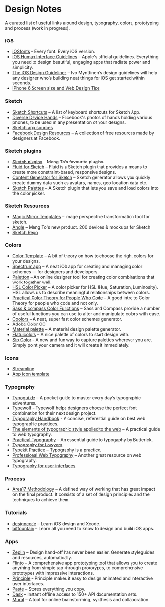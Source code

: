 # Design Notes
A curated list of useful links around design, typography, colors, prototyping and process (work in progress).

### iOS
* [iOSfonts](http://iosfonts.com/) – Every font. Every iOS version.
* [iOS Human Interface Guidelines](https://developer.apple.com/ios/human-interface-guidelines/) – Apple's official guidelines. Everything you need to design beautiful, engaging apps that radiate power and simplicity.
* [The iOS Design Guidelines](http://iosdesign.ivomynttinen.com/) – Ivo Mynttinen's design guidelines will help any designer who’s building neat things for iOS get started within seconds.
* [iPhone 6 Screen size and Web Design Tips](http://www.kylejlarson.com/blog/iphone-6-screen-size-web-design-tips/)

### Sketch
* [Sketch Shortcuts](http://sketchshortcuts.com/) – A list of keyboard shortcuts for Sketch App.
* [Diverse Device Hands](http://facebook.design/handskit.html?utm_source=DesignCode) – Facebook's photos of hands holding various phones, to be used in any presentation of your designs.
* [Sketch app sources](http://www.sketchappsources.com/)
* [Facebook Design Resources](http://facebook.design/) – A collection of free resources made by designers at Facebook.

### Sketch plugins
* [Sketch plugins](https://designcode.io/sketch-plugins) – Meng To's favourite plugins.
* [Fluid for Sketch](https://github.com/matt-curtis/Fluid-for-Sketch) – Fluid is a Sketch plugin that provides a means to create more constraint-based, responsive designs.
* [Content Generator for Sketch](https://github.com/timuric/Content-generator-sketch-plugin) – Sketch generator allows you quickly create dummy data such as avatars, names, geo location data etc.
* [Sketch Palettes](https://github.com/andrewfiorillo/sketch-palettes) – A Sketch plugin that lets you save and load colors into the color picker.

### Sketch Resources
* [Magic Mirror Templates](http://magicmirror.design/templates/) – Image perspective transformation tool for sketch.
* [Angle](https://designcode.io/angle) – Meng To's new product. 200 devices & mockups for Sketch
* [Sketch Repo](https://sketchrepo.com/)

### Colors
* [Color Template](http://rocket-design.fr/color-template/) – A bit of theory on how to choose the right colors for your designs.
* [Spectrum app](http://www.eigenlogik.com/spectrum/mac) – A neat iOS app for creating and managing color schemes — for designers and developers.
* [Paletton](http://paletton.com/) – An online designer tool for creating color combinations that work together well.
* [HSL Color Picker](http://hslpicker.com/#) – A color picker for HSL (Hue, Saturation, Luminosity). HSL allows us to describe meaningful relationships between colors.
* [Practical Color Theory for People Who Code](http://tallys.github.io/color-theory/) – A good intro to Color Theory for people who code and not only.
* [Sass & compass Color  Functions](http://jackiebalzer.com/color) – Sass and Compass provide a number of useful functions you can use to alter and manipulate colors with ease.
* [Coolors](https://coolors.co/) – A neat, super fast color schemes generator.
* [Adobe Color CC](https://color.adobe.com/create/color-wheel/)
* [Material palette](https://www.materialpalette.com/) – A material design palette generator.
* [Flatuicolors](https://flatuicolors.com/) – A nice palette of colors to start design with.
* [Sip Color](https://itunes.apple.com/ca/app/sip-color/id934379679?mt=8) – A new and fun way to capture palettes wherever you are. Simply point your camera and it will create it immediately.

### Icons
* [Streamline](http://www.streamlineicons.com/)
* [App icon template](https://appicontemplate.com/)

### Typography
* [Typogui.de](http://www.typogui.de/) – A pocket guide to master every day’s typographic adventures.
* [Typewolf](https://www.typewolf.com) – Typewolf helps designers choose the perfect font combination for their next design project.
* [Typography Handbook](http://typographyhandbook.com/) - A concise, referential guide on best web typographic practices.
* [The elements of typographic style applied to the web](http://webtypography.net/) – A practical guide to web typography.
* [Practical Typography](http://practicaltypography.com/) – An essential guide to typogaphy by Butterick.
* [Typography for Lawyers](http://typographyforlawyers.com/toc.html)
* [Typekit Practice](http://practice.typekit.com/) – Typography is a practice.
* [Professional Web Typography](https://prowebtype.com/) – Another great resource on web typography.
* [Typography for user interfaces](https://viljamis.com/2016/typography-for-user-interfaces/)

### Process
* [Area17 Methodology](https://guides.area17.com/design-techniques/#preface) – A defined way of working that has great impact on the final product. It consists of a set of design principles and the techniques to achieve them.

<!-- ### Sketching
* [Sketching For Better Mobile Experiences](http://www.smashingmagazine.com/2013/06/sketching-for-better-mobile-experiences/)

### Usability Testing
* [Create Task Scenarios](https://studio.uxpin.com/user-research/create-task-scenarios-user-testing/) -->

### Tutorials
* [designcode](https://designcode.io/sketch) – Learn iOS design and Xcode.
* [bitfountain](https://www.bitfountain.io) – Learn all you need to know to design and build iOS apps.

### Apps
* [Zeplin](https://zeplin.io/) – Design hand-off has never been easier. Generate styleguides and resources, automatically.
* [Flinto](https://www.flinto.com/mac) – A comprehensive app prototyping tool that allows you to create anything from simple tap-through prototypes, to comprehensive prototypes with impressive interactions.
* [Principle](http://principleformac.com/) – Principle makes it easy to design animated and interactive user interfaces.
* [Paste](http://pasteapp.me/) – Stores everything you copy.
* [Dask](https://kapeli.com/dash) – Instant offline access to 150+ API documentation sets.
* [Mural](https://mural.co/) – A tool for online brainstorming, synthesis and collaboration.


<!-- ### Videos
* [At The FrontEnd](http://www.atthefrontend.dk/videos)
* [Marty Cagan – Great Engineering, Failed Product](http://www.ustream.tv/recorded/61491014)
* [Andy Budd (Clearleft) | Building a world class design team](https://www.youtube.com/watch?v=JBm77YgWp7s) -->
